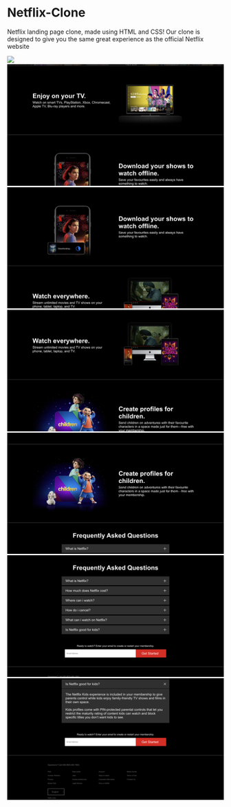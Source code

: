 # Netflix-Clone
Netflix landing page clone, made using HTML and CSS! Our clone is designed to give you the same great experience as the official Netflix website

![](https://github.com/AryanGandotra/Netflix-Clone/blob/main/images/Landing%20images/Screenshot%202023-04-16%20at%204.21.34%20PM.png)
![](https://github.com/AryanGandotra/Netflix-Clone/blob/main/images/Landing%20images/Screenshot%202023-04-16%20at%204.21.46%20PM.png)
![](https://github.com/AryanGandotra/Netflix-Clone/blob/main/images/Landing%20images/Screenshot%202023-04-16%20at%204.21.52%20PM.png)
![](https://github.com/AryanGandotra/Netflix-Clone/blob/main/images/Landing%20images/Screenshot%202023-04-16%20at%204.21.59%20PM.png)
![](https://github.com/AryanGandotra/Netflix-Clone/blob/main/images/Landing%20images/Screenshot%202023-04-16%20at%204.22.06%20PM.png)
![](https://github.com/AryanGandotra/Netflix-Clone/blob/main/images/Landing%20images/Screenshot%202023-04-16%20at%204.22.14%20PM.png)
![](https://github.com/AryanGandotra/Netflix-Clone/blob/main/images/Landing%20images/Screenshot%202023-04-16%20at%204.22.22%20PM.png)
